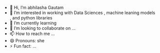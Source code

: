 - 👋 Hi, I’m abhilasha Gautam
- 👀 I’m interested in working with Data Sciences , machine leaning models , and python libraries 
- 🌱 I’m currently learning 
- 💞️ I’m looking to collaborate on ...
- 📫 How to reach me ...
- 😄 Pronouns: she
- ⚡ Fun fact: ...

<!---
abhilashagautamm/abhilashagautamm is a ✨ special ✨ repository because its `README.md` (this file) appears on your GitHub profile.
You can click the Preview link to take a look at your changes.
--->
